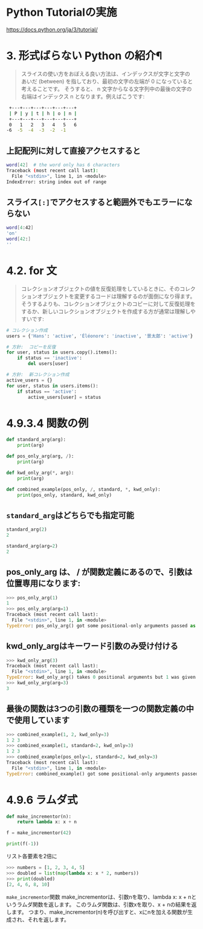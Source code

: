 # Python Tutorialの実施
https://docs.python.org/ja/3/tutorial/

# 3. 形式ばらない Python の紹介¶

> スライスの使い方をおぼえる良い方法は、インデックスが文字と文字の あいだ (between) を指しており、最初の文字の左端が 0 になっていると考えることです。
> そうすると、 n 文字からなる文字列中の最後の文字の右端はインデックス n となります。例えばこうです:
```bash
 +---+---+---+---+---+---+
 | P | y | t | h | o | n |
 +---+---+---+---+---+---+
 0   1   2   3   4   5   6
-6  -5  -4  -3  -2  -1
```

## **上記配列に対して直接アクセスすると**
```bash
word[42]  # the word only has 6 characters
Traceback (most recent call last):
  File "<stdin>", line 1, in <module>
IndexError: string index out of range
```

## **スライス`[:]`でアクセスすると範囲外でもエラーにならない**
```bash
word[4:42]
'on'
word[42:]
''
```

# 4.2. for 文
> コレクションオブジェクトの値を反復処理をしているときに、そのコレクションオブジェクトを変更するコードは理解するのが面倒になり得ます。
> そうするよりも、コレクションオブジェクトのコピーに対して反復処理をするか、新しいコレクションオブジェクトを作成する方が通常は理解しやすいです:

```python
# コレクション作成
users = {'Hans': 'active', 'Éléonore': 'inactive', '景太郎': 'active'}

# 方針:  コピーを反復
for user, status in users.copy().items():
    if status == 'inactive':
        del users[user]

# 方針:  新コレクション作成
active_users = {}
for user, status in users.items():
    if status == 'active':
        active_users[user] = status
```

# 4.9.3.4 関数の例

```python
def standard_arg(arg):
    print(arg)

def pos_only_arg(arg, /):
    print(arg)

def kwd_only_arg(*, arg):
    print(arg)

def combined_example(pos_only, /, standard, *, kwd_only):
    print(pos_only, standard, kwd_only)
```

## `standard_arg`はどちらでも指定可能

```python
standard_arg(2)
2

standard_arg(arg=2)
2
```

## pos_only_arg は、 / が関数定義にあるので、引数は位置専用になります:

```python
>>> pos_only_arg(1)
1
>>> pos_only_arg(arg=1)
Traceback (most recent call last):
  File "<stdin>", line 1, in <module>
TypeError: pos_only_arg() got some positional-only arguments passed as keyword arguments: 'arg'
```

## kwd_only_argはキーワード引数のみ受け付ける

```python
>>> kwd_only_arg(3)
Traceback (most recent call last):
  File "<stdin>", line 1, in <module>
TypeError: kwd_only_arg() takes 0 positional arguments but 1 was given
>>> kwd_only_arg(arg=3)
3
```

## 最後の関数は3つの引数の種類を一つの関数定義の中で使用しています

```python
>>> combined_example(1, 2, kwd_only=3)
1 2 3
>>> combined_example(1, standard=2, kwd_only=3)
1 2 3
>>> combined_example(pos_only=1, standard=2, kwd_only=3)
Traceback (most recent call last):
  File "<stdin>", line 1, in <module>
TypeError: combined_example() got some positional-only arguments passed as keyword arguments: 'pos_only'
```

# 4.9.6 ラムダ式
```python
def make_incrementor(n):
    return lambda x: x + n

f = make_incrementor(42)

print(f(-1))
```

リスト各要素を2倍に
```python
>>> numbers = [1, 2, 3, 4, 5]
>>> doubled = list(map(lambda x: x * 2, numbers))
>>> print(doubled)
[2, 4, 6, 8, 10]
```

`make_incrementor`関数
make_incrementorは、引数nを取り、lambda x: x + nというラムダ関数を返します。
このラムダ関数は、引数xを取り、x + nの結果を返します。
つまり、make_incrementor(n)を呼び出すと、xにnを加える関数が生成され、それを返します。





